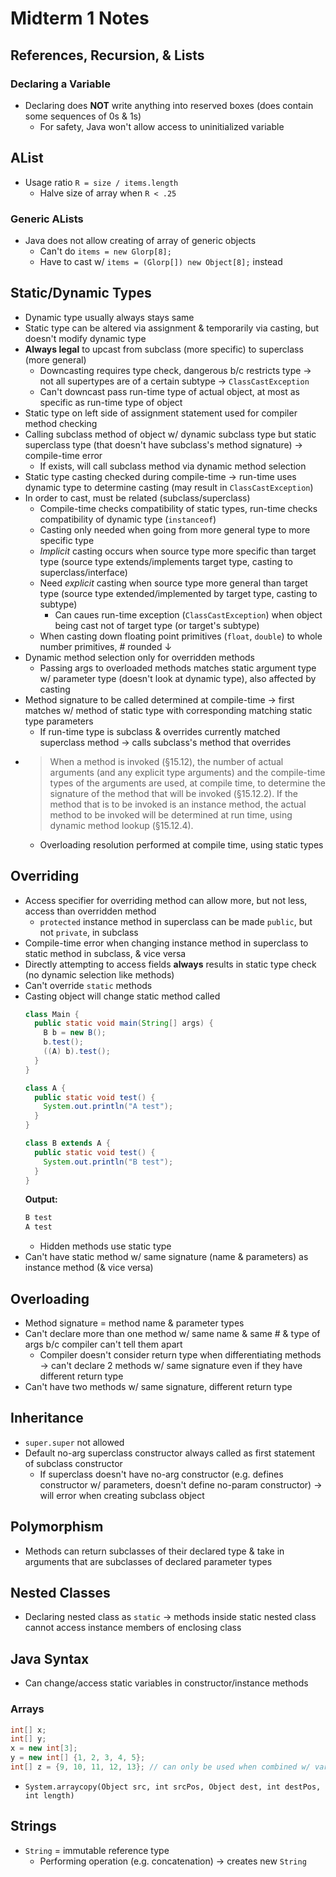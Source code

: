 # Midterm 1 Notes

## References, Recursion, & Lists
### Declaring a Variable
* Declaring does **NOT** write anything into reserved boxes (does contain some sequences of 0s & 1s)
    * For safety, Java won't allow access to uninitialized variable


## AList
* Usage ratio `R = size / items.length`
    * Halve size of array when `R < .25`

### Generic ALists
* Java does not allow creating of array of generic objects
    * Can't do `items = new Glorp[8];`
    * Have to cast w/ `items = (Glorp[]) new Object[8];` instead

## Static/Dynamic Types
* Dynamic type usually always stays same
* Static type can be altered via assignment & temporarily via casting, but doesn't modify dynamic type
* **Always legal** to upcast from subclass (more specific) to superclass (more general)
    * Downcasting requires type check, dangerous b/c restricts type → not all supertypes are of a certain subtype → `ClassCastException`
    * Can't downcast pass run-time type of actual object, at most as specific as run-time type of object
* Static type on left side of assignment statement used for compiler method checking
* Calling subclass method of object w/ dynamic subclass type but static superclass type (that doesn't have subclass's method signature) → compile-time error
    * If exists, will call subclass method via dynamic method selection
* Static type casting checked during compile-time → run-time uses dynamic type to determine casting (may result in `ClassCastException`)
* In order to cast, must be related (subclass/superclass)
    * Compile-time checks compatibility of static types, run-time checks compatibility of dynamic type (`instanceof`)
    * Casting only needed when going from more general type to more specific type
    * _Implicit_ casting occurs when source type more specific than target type (source type extends/implements target type, casting to superclass/interface)
    * Need _explicit_ casting when source type more general than target type (source type extended/implemented by target type, casting to subtype)
        * Can caues run-time exception (`ClassCastException`) when object being cast not of target type (or target's subtype)
    * When casting down floating point primitives (`float`, `double`) to whole number primitives, # rounded ↓
* Dynamic method selection only for overridden methods
    * Passing args to overloaded methods matches static argument type w/ parameter type (doesn't look at dynamic type), also affected by casting
* Method signature to be called determined at compile-time → first matches w/ method of static type with corresponding matching static type parameters
    * If run-time type is subclass & overrides currently matched superclass method → calls subclass's method that overrides
* > When a method is invoked (§15.12), the number of actual arguments (and any explicit type arguments) and the compile-time types of the arguments are used, at compile time, to determine the signature of the method that will be invoked (§15.12.2). If the method that is to be invoked is an instance method, the actual method to be invoked will be determined at run time, using dynamic method lookup (§15.12.4).
    * Overloading resolution performed at compile time, using static types

## Overriding
* Access specifier for overriding method can allow more, but not less, access than overridden method
    * `protected` instance method in superclass can be made `public`, but not `private`, in subclass
* Compile-time error when changing instance method in superclass to static method in subclass, & vice versa
* Directly attempting to access fields **always** results in static type check (no dynamic selection like methods)
* Can't override `static` methods
* Casting object will change static method called
    ```java
    class Main {
      public static void main(String[] args) {
        B b = new B();
        b.test();
        ((A) b).test();
      }
    }

    class A {
      public static void test() {
        System.out.println("A test");
      }
    }

    class B extends A {
      public static void test() {
        System.out.println("B test");
      }
    }
    ```
    **Output:**
    ```java
    B test
    A test
    ```
    * Hidden methods use static type
* Can't have static method w/ same signature (name & parameters) as instance method (& vice versa)

## Overloading
* Method signature = method name & parameter types
* Can't declare more than one method w/ same name & same # & type of args b/c compiler can't tell them apart
    * Compiler doesn't consider return type when differentiating methods → can't declare 2 methods w/ same signature even if they have different return type
* Can't have two methods w/ same signature, different return type

## Inheritance
* `super.super` not allowed
* Default no-arg superclass constructor always called as first statement of subclass constructor
    * If superclass doesn't have no-arg constructor (e.g. defines constructor w/ parameters, doesn't define no-param constructor) → will error when creating subclass object

## Polymorphism
* Methods can return subclasses of their declared type & take in arguments that are subclasses of declared parameter types

## Nested Classes
* Declaring nested class as `static` → methods inside static nested class cannot access instance members of enclosing class

## Java Syntax
* Can change/access static variables in constructor/instance methods

### Arrays
```java
int[] x;
int[] y;
x = new int[3];
y = new int[] {1, 2, 3, 4, 5};
int[] z = {9, 10, 11, 12, 13}; // can only be used when combined w/ variable declaration
```
* `System.arraycopy(Object src, int srcPos, Object dest, int destPos, int length)`


## Strings
* `String` = immutable reference type
    * Performing operation (e.g. concatenation) → creates new `String`
